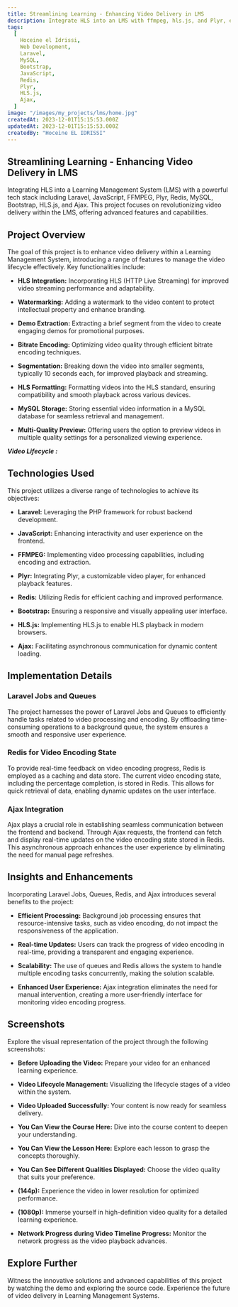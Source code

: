 ```yaml
---
title: Streamlining Learning - Enhancing Video Delivery in LMS
description: Integrate HLS into an LMS with ffmpeg, hls.js, and Plyr, enabling video lifecycle management, watermarking, demo extraction, bitrate encoding, segmentation, HLS formatting, MySQL storage, and multi-quality preview.
tags:
  [
    Hoceine el Idrissi,
    Web Development,
    Laravel,
    MySQL,
    Bootstrap,
    JavaScript,
    Redis,
    Plyr,
    HLS.js,
    Ajax,
  ]
image: "/images/my_projects/lms/home.jpg"
createdAt: 2023-12-01T15:15:53.000Z
updatedAt: 2023-12-01T15:15:53.000Z
createdBy: "Hoceine EL IDRISSI"
---
```


## Streamlining Learning - Enhancing Video Delivery in LMS

Integrating HLS into a Learning Management System (LMS) with a powerful tech stack including Laravel, JavaScript, FFMPEG, Plyr, Redis, MySQL, Bootstrap, HLS.js, and Ajax. This project focuses on revolutionizing video delivery within the LMS, offering advanced features and capabilities.

## Project Overview

The goal of this project is to enhance video delivery within a Learning Management System, introducing a range of features to manage the video lifecycle effectively. Key functionalities include:

- **HLS Integration:** Incorporating HLS (HTTP Live Streaming) for improved video streaming performance and adaptability.

  <MdImage text="/images/my_projects/lms/hls.png"></MdImage>

- **Watermarking:** Adding a watermark to the video content to protect intellectual property and enhance branding.

- **Demo Extraction:** Extracting a brief segment from the video to create engaging demos for promotional purposes.

- **Bitrate Encoding:** Optimizing video quality through efficient bitrate encoding techniques.

- **Segmentation:** Breaking down the video into smaller segments, typically 10 seconds each, for improved playback and streaming.

- **HLS Formatting:** Formatting videos into the HLS standard, ensuring compatibility and smooth playback across various devices.

- **MySQL Storage:** Storing essential video information in a MySQL database for seamless retrieval and management.

- **Multi-Quality Preview:** Offering users the option to preview videos in multiple quality settings for a personalized viewing experience.

**_Video Lifecycle :_**

<MdImage text="/images/my_projects/lms/lifecycle.png"></MdImage>

## Technologies Used

This project utilizes a diverse range of technologies to achieve its objectives:

- **Laravel:** Leveraging the PHP framework for robust backend development.

- **JavaScript:** Enhancing interactivity and user experience on the frontend.

- **FFMPEG:** Implementing video processing capabilities, including encoding and extraction.

- **Plyr:** Integrating Plyr, a customizable video player, for enhanced playback features.

- **Redis:** Utilizing Redis for efficient caching and improved performance.

- **Bootstrap:** Ensuring a responsive and visually appealing user interface.

- **HLS.js:** Implementing HLS.js to enable HLS playback in modern browsers.

- **Ajax:** Facilitating asynchronous communication for dynamic content loading.

## Implementation Details

### Laravel Jobs and Queues

The project harnesses the power of Laravel Jobs and Queues to efficiently handle tasks related to video processing and encoding. By offloading time-consuming operations to a background queue, the system ensures a smooth and responsive user experience.

<MdImage text="/images/my_projects/lms/queue.png"></MdImage>

### Redis for Video Encoding State

To provide real-time feedback on video encoding progress, Redis is employed as a caching and data store. The current video encoding state, including the percentage completion, is stored in Redis. This allows for quick retrieval of data, enabling dynamic updates on the user interface.

<MdImage text="/images/my_projects/lms/terminalFFmpeg.png"></MdImage>

### Ajax Integration

Ajax plays a crucial role in establishing seamless communication between the frontend and backend. Through Ajax requests, the frontend can fetch and display real-time updates on the video encoding state stored in Redis. This asynchronous approach enhances the user experience by eliminating the need for manual page refreshes.

<MdImage text="/images/my_projects/lms/uploadvideo.png"></MdImage>

## Insights and Enhancements

Incorporating Laravel Jobs, Queues, Redis, and Ajax introduces several benefits to the project:

- **Efficient Processing:** Background job processing ensures that resource-intensive tasks, such as video encoding, do not impact the responsiveness of the application.

- **Real-time Updates:** Users can track the progress of video encoding in real-time, providing a transparent and engaging experience.

- **Scalability:** The use of queues and Redis allows the system to handle multiple encoding tasks concurrently, making the solution scalable.

- **Enhanced User Experience:** Ajax integration eliminates the need for manual intervention, creating a more user-friendly interface for monitoring video encoding progress.

## Screenshots

Explore the visual representation of the project through the following screenshots:

- **Before Uploading the Video:** Prepare your video for an enhanced learning experience.
  <MdImage text="/images/my_projects/lms/beforUploading.png"></MdImage>

- **Video Lifecycle Management:** Visualizing the lifecycle stages of a video within the system.

  <MdImage text="/images/my_projects/lms/uploadvideo.png"></MdImage>

- **Video Uploaded Successfully:** Your content is now ready for seamless delivery.

<MdImage text="/images/my_projects/lms/uploadsuccess.png"></MdImage>

- **You Can View the Course Here:** Dive into the course content to deepen your understanding.

<MdImage text="/images/my_projects/lms/viewCourse.png"></MdImage>

- **You Can View the Lesson Here:** Explore each lesson to grasp the concepts thoroughly.

<MdImage text="/images/my_projects/lms/showlesson.png"></MdImage>

- **You Can See Different Qualities Displayed:** Choose the video quality that suits your preference.

<MdImage text="/images/my_projects/lms/qualities.png"></MdImage>

- **(144p):** Experience the video in lower resolution for optimized performance.

<MdImage text="/images/my_projects/lms/144.png"></MdImage>

- **(1080p):** Immerse yourself in high-definition video quality for a detailed learning experience.

<MdImage text="/images/my_projects/lms/1080.png"></MdImage>

- **Network Progress during Video Timeline Progress:** Monitor the network progress as the video playback advances.

<MdImage text="/images/my_projects/lms/networkprogress.png"></MdImage>

## Explore Further

Witness the innovative solutions and advanced capabilities of this project by watching the demo and exploring the source code. Experience the future of video delivery in Learning Management Systems.
